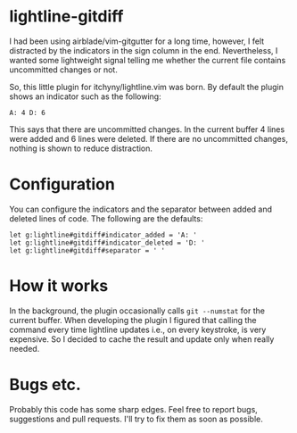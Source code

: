 # lightline-gitdiff

I had been using airblade/vim-gitgutter for a long time, however, I felt
distracted by the indicators in the sign column in the end. Nevertheless, I
wanted some lightweight signal telling me whether the current file contains
uncommitted changes or not.

So, this little plugin for itchyny/lightline.vim was born. By default the
plugin shows an indicator such as the following:

```
A: 4 D: 6
```

This says that there are uncommitted changes. In the current buffer 4 lines
were added and 6 lines were deleted. If there are no uncommitted changes,
nothing is shown to reduce distraction.

# Configuration

You can configure the indicators and the separator between added and deleted
lines of code. The following are the defaults:

```vim
let g:lightline#gitdiff#indicator_added = 'A: '
let g:lightline#gitdiff#indicator_deleted = 'D: '
let g:lightline#gitdiff#separator = ' '
```

# How it works

In the background, the plugin occasionally calls `git --numstat` for the
current buffer. When developing the plugin I figured that calling the command
every time lightline updates i.e., on every keystroke, is very expensive. So I
decided to cache the result and update only when really needed.

# Bugs etc.

Probably this code has some sharp edges. Feel free to report bugs, suggestions
and pull requests. I'll try to fix them as soon as possible.
